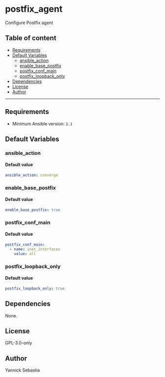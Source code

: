 # postfix_agent

Configure Postfix agent

## Table of content

- [Requirements](#requirements)
- [Default Variables](#default-variables)
  - [ansible_action](#ansible_action)
  - [enable_base_postfix](#enable_base_postfix)
  - [postfix_conf_main](#postfix_conf_main)
  - [postfix_loopback_only](#postfix_loopback_only)
- [Dependencies](#dependencies)
- [License](#license)
- [Author](#author)

---

## Requirements

- Minimum Ansible version: `2.1`

## Default Variables

### ansible_action

#### Default value

```YAML
ansible_action: converge
```

### enable_base_postfix

#### Default value

```YAML
enable_base_postfix: true
```

### postfix_conf_main

#### Default value

```YAML
postfix_conf_main:
  - name: inet_interfaces
    value: all
```

### postfix_loopback_only

#### Default value

```YAML
postfix_loopback_only: true
```

## Dependencies

None.

## License

GPL-3.0-only

## Author

Yannick Sebastia
